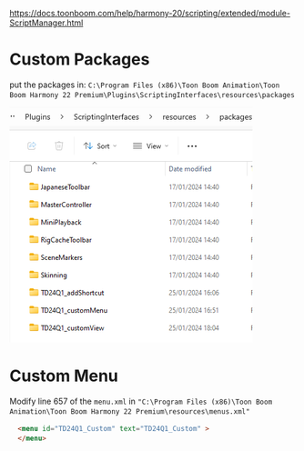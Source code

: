 https://docs.toonboom.com/help/harmony-20/scripting/extended/module-ScriptManager.html

# Custom Packages

put the packages in: `
C:\Program Files (x86)\Toon Boom Animation\Toon Boom Harmony 22 Premium\Plugins\ScriptingInterfaces\resources\packages
`

![packages location](../images/packages%20location.png)

# Custom Menu

Modify line 657 of the `menu.xml` in
`"C:\Program Files (x86)\Toon Boom Animation\Toon Boom Harmony 22 Premium\resources\menus.xml"`


```html
  <menu id="TD24Q1_Custom" text="TD24Q1_Custom" >
  </menu>
```